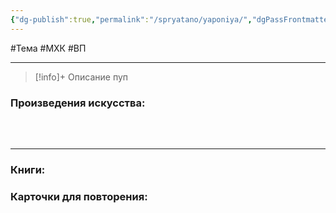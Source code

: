```yaml
---
{"dg-publish":true,"permalink":"/spryatano/yaponiya/","dgPassFrontmatter":true}
---
```


#Тема #МХК #ВП 

---

> [!info]+ Описание
> пуп
### Произведения искусства:

### ㅤ
---

### Книги:
### Карточки для повторения:
